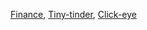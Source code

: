 [Finance](https://daniilgk.github.io/git-pages.daniilgk.io/finance/),
[Tiny-tinder](https://daniilgk.github.io/git-pages.daniilgk.io/tiny-tinder/),
[Click-eye](https://daniilgk.github.io/git-pages.daniilgk.io/click-eye/)
